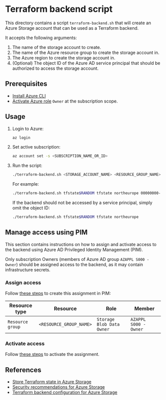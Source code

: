 # Terraform backend script

This directory contains a script `terraform-backend.sh` that will create an Azure Storage account that can be used as a Terraform backend.

It accepts the following arguments:

1. The name of the storage account to create.
1. The name of the Azure resource group to create the storage account in.
1. The Azure region to create the storage account in.
1. (Optional) The object ID of the Azure AD service principal that should be authorized to access the storage account.

## Prerequisites

- [Install Azure CLI](https://learn.microsoft.com/en-us/cli/azure/install-azure-cli)
- [Activate Azure role](https://learn.microsoft.com/en-us/azure/active-directory/privileged-identity-management/pim-resource-roles-activate-your-roles) `Owner` at the subscription scope.

## Usage

1. Login to Azure:

    ```bash
    az login
    ```

1. Set active subscription:

    ```bash
    az account set -s <SUBSCRIPTION_NAME_OR_ID>
    ```

1. Run the script:

    ```bash
    ./terraform-backend.sh <STORAGE_ACCOUNT_NAME> <RESOURCE_GROUP_NAME> <LOCATION> [<OBJECT_ID>]
    ```

    For example:

    ```bash
    ./terraform-backend.sh tfstate$RANDOM tfstate northeurope 00000000-0000-0000-0000-000000000000
    ```

    If the backend should not be accessed by a service principal, simply omit the object ID:

    ```bash
    ./terraform-backend.sh tfstate$RANDOM tfstate northeurope
    ```

## Manage access using PIM

This section contains instructions on how to assign and activate access to the backend using Azure AD Privileged Identity Management (PIM).

Only subscription Owners (members of Azure AD group `AZAPPL S000 - Owner`) should be assigned access to the backend, as it may contain infrastructure secrets.

### Assign access

Follow [these steps](https://learn.microsoft.com/en-us/azure/active-directory/privileged-identity-management/pim-resource-roles-assign-roles#assign-a-role) to create this assignment in PIM:

| Resource type    | Resource                | Role                      | Member                |
| ---------------- | ----------------------- | ------------------------- | --------------------- |
| `Resource group` | `<RESOURCE_GROUP_NAME>` | `Storage Blob Data Owner` | `AZAPPL S000 - Owner` |

### Activate access

Follow [these steps](https://learn.microsoft.com/en-us/azure/active-directory/privileged-identity-management/pim-resource-roles-activate-your-roles#activate-a-role) to activate the assignment.

## References

- [Store Terraform state in Azure Storage](https://learn.microsoft.com/en-us/azure/developer/terraform/store-state-in-azure-storage?tabs=azure-cli)
- [Security recommendations for Azure Storage](https://learn.microsoft.com/en-us/azure/storage/blobs/security-recommendations)
- [Terraform backend configuration for Azure Storage](https://www.terraform.io/language/settings/backends/azurerm)
